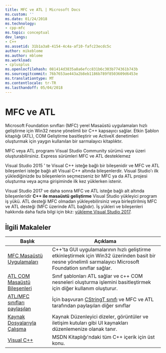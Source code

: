 ```yaml
---
title: MFC ve ATL | Microsoft Docs
ms.custom: ''
ms.date: 01/24/2018
ms.technology:
- cpp-mfc
ms.topic: conceptual
dev_langs:
- C++
ms.assetid: 31b1a3a8-4154-4c4a-af10-fafc23ecdc5c
author: mikeblome
ms.author: mblome
ms.workload:
- cplusplus
ms.openlocfilehash: 081414d3835a8a6efcc831b6c303b774361b743b
ms.sourcegitcommit: 76b7653ae443a2b8eb1186b789f8503609d6453e
ms.translationtype: MT
ms.contentlocale: tr-TR
ms.lasthandoff: 05/04/2018
---
```

# <a name="mfc-and-atl"></a>MFC ve ATL
Microsoft Foundation sınıfları (MFC) yerel Masaüstü uygulamaları hızlı geliştirme için Win32 nesne yönelimli bir C++ kapsayıcı sağlar. Etkin Şablon kitaplığı (ATL), COM Geliştirme basitleştirir ve ActiveX denetimleri oluşturmak için yaygın kullanılan bir sarmalayıcı kitaplıktır.  
  
MFC veya ATL programı Visual Studio Community sürümü veya üzeri oluşturabilirsiniz. Express sürümleri MFC ve ATL desteklemez 

Visual Studio 2015 ' te Visual C++ isteğe bağlı bir bileşenidir ve MFC ve ATL bileşenleri isteğe bağlı alt Visual C++ altında bileşenlerdir. Visual Studio'ı ilk yüklediğinizde bu bileşenlerin seçmezseniz bir MFC ya da ATL projesi oluşturma veya açma girişiminde ilk kez yüklerken istenir.  

Visual Studio 2017 ve daha sonra MFC ve ATL isteğe bağlı alt altında bileşenleridir **C++ ile masaüstü geliştirme** Visual Studio yükleyici program iş yükü. ATL desteği MFC olmadan yükleyebilirsiniz veya birleştirilmiş MFC ve ATL desteği (MFC üzerinde ATL bağlıdır). İş yükleri ve bileşenleri hakkında daha fazla bilgi için bkz: [yükleme Visual Studio 2017](/visualstudio/install/install-visual-studio).
  
## <a name="related-articles"></a>İlgili Makaleler  
  
|Başlık|Açıklama|  
|-----------|-----------------|  
|[MFC Masaüstü Uygulamaları](../mfc/mfc-desktop-applications.md)|C++'ta GUI uygulamalarının hızlı geliştirme etkinleştirmek için Win32 üzerinden basit bir nesne yönelimli sarmalayıcı Microsoft Foundation sınıflar sağlar.|  
|[ATL COM Masaüstü Bileşenleri](../atl/atl-com-desktop-components.md)|Sınıf şablonları ATL sağlar ve c++ COM nesneleri oluşturma işlemini basitleştirmek için diğer kullanım oluşturur.|  
|[ATL/MFC sınıfları paylaşılan](../atl-mfc-shared/atl-mfc-shared-classes.md)|İçin başvuran [CStringT sınıfı](../atl-mfc-shared/reference/cstringt-class.md) ve MFC ve ATL tarafından paylaşılan diğer sınıflar|  
|[Kaynak Dosyalarıyla Çalışma](../windows/working-with-resource-files.md)|Kaynak Düzenleyici dizeler, görüntüler ve iletişim kutuları gibi UI kaynakları düzenlemenize olanak tanır.|  
|[Visual C++](../visual-cpp-in-visual-studio.md)|MSDN Kitaplığı'ndaki tüm C++ içerik için üst konu.|